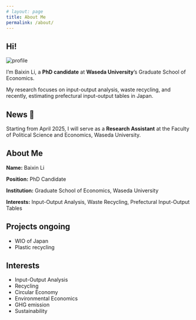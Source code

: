 ```yaml
---
# layout: page
title: About Me
permalink: /about/
---
```


## Hi!

![profile](https://i1.rgstatic.net/ii/profile.image/11431281121890216-1677120025800_Q128/Baixin-Li-2.jpg)

I’m Baixin Li, a **PhD candidate** at **Waseda University**’s Graduate School of Economics. 

My research focuses on input-output analysis, waste recycling, and recently, estimating prefectural input-output tables in Japan.

## News 💬
Starting from April 2025, I will serve as a **Research Assistant** at the Faculty of Political Science and Economics, Waseda University.

## About Me

**Name:** Baixin Li

**Position:** PhD Candidate

**Institution:** Graduate School of Economics, Waseda University

**Interests:** Input-Output Analysis, Waste Recycling, Prefectural Input-Output Tables

## Projects ongoing
- WIO of Japan
- Plastic recycling

## Interests
- Input-Output Analysis
- Recycling
- Circular Economy
- Environmental Economics
- GHG emission 
- Sustainability